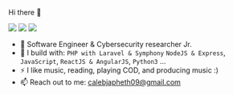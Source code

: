 Hi there 👋

[<img src="https://img.shields.io/badge/github-%2312100E.svg?&style=for-the-badge&logo=github&logoColor=white&color=black" />](https://github.com/calebjaph)
[<img src="https://img.shields.io/badge/instagram-%2312100E.svg?&style=for-the-badge&logo=instagram&color=405DE6" />](https://instagram.com/calebjaph) 
[<img src="https://img.shields.io/badge/linkedin-%230077B5.svg?&style=for-the-badge&logo=linkedin&logoColor=white" />](https://www.linkedin.com/in/calebjaph/)

- 🏢 Software Engineer & Cybersecurity researcher Jr.
- 🧰 I build with: `PHP with Laravel & Symphony` `NodeJS & Express`, `JavaScript`, `ReactJS & AngularJS`, `Python3` ...
- ⚡ I like music, reading, playing COD, and producing music :)
- 📫 Reach out to me: calebjapheth09@gmail.com
